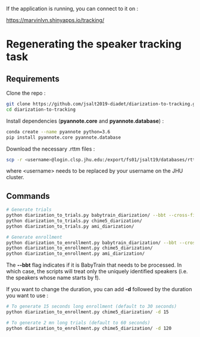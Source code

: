 If the application is running, you can connect to it on : 

https://marvinlvn.shinyapps.io/tracking/


# Regenerating the speaker tracking task

## Requirements

Clone the repo :

```bash
git clone https://github.com/jsalt2019-diadet/diarization-to-tracking.git
cd diarization-to-tracking

```

Install dependencies (**pyannote.core** and **pyannote.database**) :

```bash
conda create --name pyannote python=3.6
pip install pyannote.core pyannote.database
```

Download the necessary .rttm files :

```bash
scp -r <username>@login.clsp.jhu.edu:/export/fs01/jsalt19/databases/rttm/* .
```

where \<username\> needs to be replaced by your username on the JHU cluster.

## Commands

```bash
# Generate trials
python diarization_to_trials.py babytrain_diarization/ --bbt --cross-file
python diarization_to_trials.py chime5_diarization/
python diarization_to_trials.py ami_diarization/

# Generate enrollment
python diarization_to_enrollment.py babytrain_diarization/ --bbt --cross-file
python diarization_to_enrollment.py chime5_diarization/
python diarization_to_enrollment.py ami_diarization/
```

The **--bbt** flag indicates if it is BabyTrain that needs to be processed. 
In which case, the scripts will treat only the uniquely identified speakers (i.e. the speakers whose name starts by **!**).

If you want to change the duration, you can add **-d** followed by the duration you want to use :

```bash
# To generate 15 seconds long enrollment (default to 30 seconds)
python diarization_to_enrollment.py chime5_diarization/ -d 15

# To generate 2 mn long trials (default to 60 seconds)
python diarization_to_enrollment.py chime5_diarization/ -d 120
```
